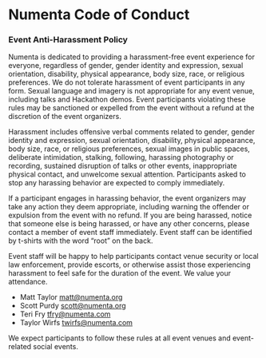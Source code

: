 # Numenta Code of Conduct

### Event Anti-Harassment Policy

Numenta is dedicated to providing a harassment-free event experience for
everyone, regardless of gender, gender identity and expression, sexual
orientation, disability, physical appearance, body size, race, or religious
preferences. We do not tolerate harassment of event participants in any form.
Sexual language and imagery is not appropriate for any event venue, including
talks and Hackathon demos. Event participants violating these rules may be
sanctioned or expelled from the event without a refund at the discretion of the
event organizers.

Harassment includes offensive verbal comments related to gender, gender identity
and expression, sexual orientation, disability, physical appearance, body size,
race, or religious preferences, sexual images in public spaces, deliberate
intimidation, stalking, following, harassing photography or recording, sustained
disruption of talks or other events, inappropriate physical contact, and
unwelcome sexual attention. Participants asked to stop any harassing behavior
are expected to comply immediately.

If a participant engages in harassing behavior, the event organizers may take
any action they deem appropriate, including warning the offender or expulsion
from the event with no refund. If you are being harassed, notice that someone
else is being harassed, or have any other concerns, please contact a member of
event staff immediately. Event staff can be identified by t-shirts with the word
“root” on the back.

Event staff will be happy to help participants contact venue security or local
law enforcement, provide escorts, or otherwise assist those experiencing
harassment to feel safe for the duration of the event. We value your attendance.

- Matt Taylor <matt@numenta.org>
- Scott Purdy <scott@numenta.org>
- Teri Fry <tfry@numenta.com>
- Taylor Wirfs <twirfs@numenta.com>

We expect participants to follow these rules at all event venues and
event-related social events.
